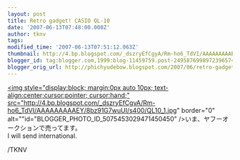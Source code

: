 ```yaml
---
layout: post
title: Retro gadget! CASIO QL-10
date: '2007-06-13T07:48:00.000Z'
author: tknv
tags: 
modified_time: '2007-06-13T07:51:12.063Z'
thumbnail: http://4.bp.blogspot.com/_dszryEfCgyA/Rm-ho6_TdVI/AAAAAAAAAEY/8bz91G7wuUI/s72-c/QL10_1.jpg
blogger_id: tag:blogger.com,1999:blog-11459759.post-2495876998972396574
blogger_orig_url: http://phichyudebow.blogspot.com/2007/06/retro-gadget-casio-ql-10.html
---
```


<a href="http://4.bp.blogspot.com/_dszryEfCgyA/Rm-ho6_TdVI/AAAAAAAAAEY/8bz91G7wuUI/s1600-h/QL10_1.jpg"><img style="display:block; margin:0px auto 10px; text-align:center;cursor:pointer; cursor:hand;" src="http://4.bp.blogspot.com/_dszryEfCgyA/Rm-ho6_TdVI/AAAAAAAAAEY/8bz91G7wuUI/s400/QL10_1.jpg" border="0" alt=""id="BLOGGER_PHOTO_ID_5075453029471450450" /></a>いま、ヤフーオークションで売ってます。<br>I will send international.<div class="blogger-post-footer">/TKNV</div>